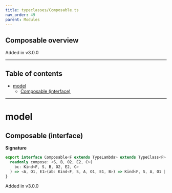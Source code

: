 ```yaml
---
title: typeclasses/Composable.ts
nav_order: 49
parent: Modules
---
```


## Composable overview

Added in v3.0.0

---

<h2 class="text-delta">Table of contents</h2>

- [model](#model)
  - [Composable (interface)](#composable-interface)

---

# model

## Composable (interface)

**Signature**

```ts
export interface Composable<F extends TypeLambda> extends TypeClass<F> {
  readonly compose: <S, B, O2, E2, C>(
    bc: Kind<F, S, B, O2, E2, C>
  ) => <A, O1, E1>(ab: Kind<F, S, A, O1, E1, B>) => Kind<F, S, A, O1 | O2, E1 | E2, C>
}
```

Added in v3.0.0
